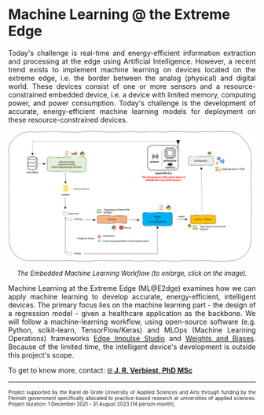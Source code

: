 # Machine Learning @ the Extreme Edge

<div style="text-align: justify">
  <p>Today's challenge is real-time and energy-efficient information extraction and processing at the edge using Artificial Intelligence. However, a recent trend exists to implement machine learning on devices located on the extreme edge, i.e. the border between the analog (physical) and digital world. These devices consist of one or more sensors and a resource-constrained embedded device, i.e. a device with limited memory, computing power, and power consumption. Today's challenge is the development of accurate, energy-efficient machine learning models for deployment on these resource-constrained devices.
  </p>
</div>

<div style="text-align: center">
  <i>
    <a href=https://github.com/MLatE2dge/MLatE2dge.github.io/raw/main/docs/img/workflow.png> <img src="../img/workflow.png"></a><p style="font-size: 13px"> The Embedded Machine Learning Workflow (to enlarge, click on the image).</p></i>
</div>
<div style="text-align: justify">
  <p>Machine Learning at the Extreme Edge (ML@E2dge) examines how we can apply machine learning to develop accurate, energy-efficient, intelligent devices. The primary focus lies on the machine learning part - the design of a regression model - given a healthcare application as the backbone. We will follow a machine-learning workflow, using open-source software (e.g. Python, scikit-learn, TensorFlow/Keras) and MLOps (Machine Learning Operations) frameworks <a href="https://www.edgeimpulse.com/">Edge Impulse Studio</a> and <a href="https://wandb.ai/">Weights and Biases</a>. Because of the limited time, the intelligent device's development is outside this project's scope.</p>
</div>


<div class="badge-base LI-profile-badge" data-locale="en_US" data-size="medium" data-theme="dark" data-type="VERTICAL" data-vanity="joeriverbiest" data-version="v1"> To get to know more, contact: <a class="badge-base__link LI-simple-link" href="https://be.linkedin.com/in/joeriverbiest?trk=profile-badge">🌐<b> J. R. Verbiest, PhD MSc</b></a></div>

---

<div style="text-align: justify" > <p style="font-size: 10px">Project supported by the Karel de Grote University of Applied Sciences and Arts through funding by the Flemish government specifically allocated to practice-based research at universities of applied sciences. Project duration: 1 December 2021 - 31 August 2023 (14 person-month).</div>

<br>